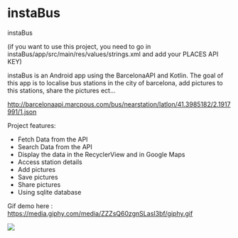 # instaBus
instaBus

(if you want to use this project, you need to go in instaBus/app/src/main/res/values/strings.xml and add your PLACES API KEY)

instaBus is an Android app using the BarcelonaAPI and Kotlin.
The goal of this app is to localise bus stations in the city of barcelona, add pictures to this stations, share the pictures ect...

http://barcelonaapi.marcpous.com/bus/nearstation/latlon/41.3985182/2.1917991/1.json

Project features:
 - Fetch Data from the API
 - Search Data from the API
 - Display the data in the RecyclerView and in Google Maps
 - Access station details
 - Add pictures
 - Save pictures
 - Share pictures
 - Using sqlite database

Gif demo here : https://media.giphy.com/media/ZZZsQ60zgnSLasI3bf/giphy.gif

![](https://media.giphy.com/media/ZZZsQ60zgnSLasI3bf/giphy.gif)
